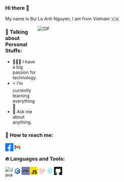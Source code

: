 ### Hi there 👋

My name is Bui Le Anh Nguyen, I am from Vietnam :vietnam:


<img align="right" alt="GIF" src="https://github.com/abhisheknaiidu/abhisheknaiidu/blob/master/code.gif?raw=true" width="400" height="320" />
  
### **🌈 Talking about Personal Stuffs:**

- 👨🏽‍💻 I have a big passion for technology.
- ⚡ I’m currently learning everything 🤣
- 💬 Ask me about anything.

### **🤙 How to reach me:** 
<a href="https://www.facebook.com/nb150301" target="_blank">
  <img align="left" alt="fb_link" width="26px" src="https://raw.githubusercontent.com/edent/SuperTinyIcons/master/images/svg/facebook.svg" />
</a>
<a href="mailto:anhnguyen150301@gmail.com">
  <img align="left" alt="Vue" width="26px" src="https://raw.githubusercontent.com/edent/SuperTinyIcons/master/images/svg/gmail.svg" />
</a>
<br>


### **🔥 Languages and Tools:**
<img align="left" alt="Java" width="26px" src="https://raw.githubusercontent.com/edent/SuperTinyIcons/master/images/svg/java" />
<img align="left" alt="C++" width="26px" src="https://raw.githubusercontent.com/edent/SuperTinyIcons/master/images/svg/cplusplus.svg" />
<img align="left" alt="PHP" width="26px" src="https://raw.githubusercontent.com/edent/SuperTinyIcons/master/images/svg/php.svg" />
<img align="left" alt="JavaScript" width="26px" src="https://raw.githubusercontent.com/edent/SuperTinyIcons/master/images/svg/javascript.svg" />
<img align="left" alt="Laravel" width="26px" src="https://raw.githubusercontent.com/edent/SuperTinyIcons/master/images/svg/laravel.svg" />
<img align="left" alt="React" width="26px" src="https://raw.githubusercontent.com/edent/SuperTinyIcons/master/images/svg/react.svg" />
<img align="left" alt="Github" width="26px" src="https://raw.githubusercontent.com/edent/SuperTinyIcons/master/images/svg/github.svg" />

